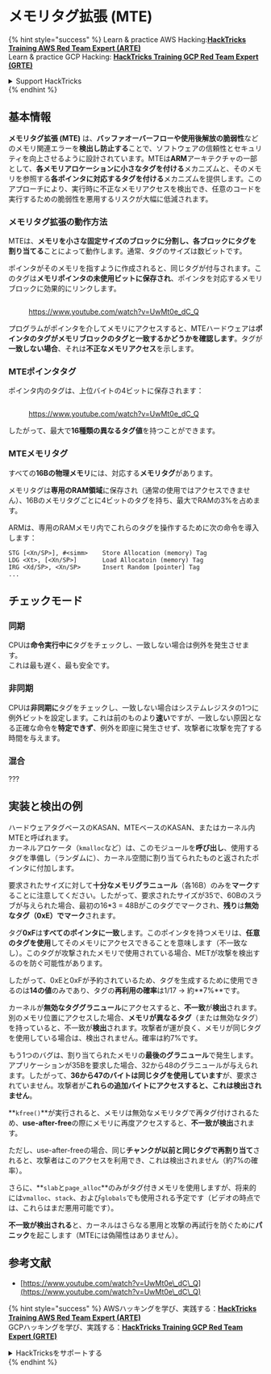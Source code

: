 # メモリタグ拡張 (MTE)

{% hint style="success" %}
Learn & practice AWS Hacking:<img src="/.gitbook/assets/arte.png" alt="" data-size="line">[**HackTricks Training AWS Red Team Expert (ARTE)**](https://training.hacktricks.xyz/courses/arte)<img src="/.gitbook/assets/arte.png" alt="" data-size="line">\
Learn & practice GCP Hacking: <img src="/.gitbook/assets/grte.png" alt="" data-size="line">[**HackTricks Training GCP Red Team Expert (GRTE)**<img src="/.gitbook/assets/grte.png" alt="" data-size="line">](https://training.hacktricks.xyz/courses/grte)

<details>

<summary>Support HackTricks</summary>

* Check the [**subscription plans**](https://github.com/sponsors/carlospolop)!
* **Join the** 💬 [**Discord group**](https://discord.gg/hRep4RUj7f) or the [**telegram group**](https://t.me/peass) or **follow** us on **Twitter** 🐦 [**@hacktricks\_live**](https://twitter.com/hacktricks\_live)**.**
* **Share hacking tricks by submitting PRs to the** [**HackTricks**](https://github.com/carlospolop/hacktricks) and [**HackTricks Cloud**](https://github.com/carlospolop/hacktricks-cloud) github repos.

</details>
{% endhint %}

## 基本情報

**メモリタグ拡張 (MTE)** は、**バッファオーバーフローや使用後解放の脆弱性**などのメモリ関連エラーを**検出し防止する**ことで、ソフトウェアの信頼性とセキュリティを向上させるように設計されています。MTEは**ARM**アーキテクチャの一部として、**各メモリアロケーションに小さなタグを付ける**メカニズムと、そのメモリを参照する**各ポインタに対応するタグを付ける**メカニズムを提供します。このアプローチにより、実行時に不正なメモリアクセスを検出でき、任意のコードを実行するための脆弱性を悪用するリスクが大幅に低減されます。

### **メモリタグ拡張の動作方法**

MTEは、**メモリを小さな固定サイズのブロックに分割し、各ブロックにタグを割り当てる**ことによって動作します。通常、タグのサイズは数ビットです。&#x20;

ポインタがそのメモリを指すように作成されると、同じタグが付与されます。このタグは**メモリポインタの未使用ビットに保存され**、ポインタを対応するメモリブロックに効果的にリンクします。

<figure><img src="../../.gitbook/assets/image (1202).png" alt=""><figcaption><p><a href="https://www.youtube.com/watch?v=UwMt0e_dC_Q">https://www.youtube.com/watch?v=UwMt0e_dC_Q</a></p></figcaption></figure>

プログラムがポインタを介してメモリにアクセスすると、MTEハードウェアは**ポインタのタグがメモリブロックのタグと一致するかどうかを確認します**。タグが**一致しない場合**、それは**不正なメモリアクセス**を示します。

### MTEポインタタグ

ポインタ内のタグは、上位バイトの4ビットに保存されます：

<figure><img src="../../.gitbook/assets/image (1203).png" alt=""><figcaption><p><a href="https://www.youtube.com/watch?v=UwMt0e_dC_Q">https://www.youtube.com/watch?v=UwMt0e_dC_Q</a></p></figcaption></figure>

したがって、最大で**16種類の異なるタグ値**を持つことができます。

### MTEメモリタグ

すべての**16Bの物理メモリ**には、対応する**メモリタグ**があります。

メモリタグは**専用のRAM領域**に保存され（通常の使用ではアクセスできません）、16Bのメモリタグごとに4ビットのタグを持ち、最大でRAMの3%を占めます。

ARMは、専用のRAMメモリ内でこれらのタグを操作するために次の命令を導入します：
```
STG [<Xn/SP>], #<simm>    Store Allocation (memory) Tag
LDG <Xt>, [<Xn/SP>]       Load Allocatoin (memory) Tag
IRG <Xd/SP>, <Xn/SP>      Insert Random [pointer] Tag
...
```
## チェックモード

### 同期

CPUは**命令実行中に**タグをチェックし、一致しない場合は例外を発生させます。\
これは最も遅く、最も安全です。

### 非同期

CPUは**非同期に**タグをチェックし、一致しない場合はシステムレジスタの1つに例外ビットを設定します。これは前のものより**速い**ですが、一致しない原因となる正確な命令を**特定できず**、例外を即座に発生させず、攻撃者に攻撃を完了する時間を与えます。

### 混合

???

## 実装と検出の例

ハードウェアタグベースのKASAN、MTEベースのKASAN、またはカーネル内MTEと呼ばれます。\
カーネルアロケータ（`kmalloc`など）は、このモジュールを**呼び出し**、使用するタグを準備し（ランダムに）、カーネル空間に割り当てられたものと返されたポインタに付加します。

要求されたサイズに対して**十分なメモリグラニュール**（各16B）のみを**マーク**することに注意してください。したがって、要求されたサイズが35で、60Bのスラブが与えられた場合、最初の16\*3 = 48Bがこのタグでマークされ、**残り**は**無効なタグ（0xE）**で**マーク**されます。

タグ**0xF**は**すべてのポインタに一致**します。このポインタを持つメモリは、**任意のタグを使用**してそのメモリにアクセスできることを意味します（不一致なし）。このタグが攻撃されたメモリで使用されている場合、METが攻撃を検出するのを防ぐ可能性があります。

したがって、0xEと0xFが予約されているため、タグを生成するために使用できるのは**14の値**のみであり、タグの**再利用の確率**は1/17 -> 約**7%**です。

カーネルが**無効なタググラニュール**にアクセスすると、**不一致**が**検出**されます。別のメモリ位置にアクセスした場合、**メモリが異なるタグ**（または無効なタグ）を持っていると、不一致が**検出**されます。攻撃者が運が良く、メモリが同じタグを使用している場合は、検出されません。確率は約7%です。

もう1つのバグは、割り当てられたメモリの**最後のグラニュール**で発生します。アプリケーションが35Bを要求した場合、32から48のグラニュールが与えられます。したがって、**36から47のバイトは同じタグを使用しています**が、要求されていません。攻撃者が**これらの追加バイトにアクセスすると、これは検出されません**。

**`kfree()`**が実行されると、メモリは無効なメモリタグで再タグ付けされるため、**use-after-free**の際にメモリに再度アクセスすると、**不一致が検出**されます。

ただし、use-after-freeの場合、同じ**チャンクが以前と同じタグで再割り当て**されると、攻撃者はこのアクセスを利用でき、これは検出されません（約7%の確率）。

さらに、**`slab`と`page_alloc`**のみがタグ付きメモリを使用しますが、将来的には`vmalloc`、`stack`、および`globals`でも使用される予定です（ビデオの時点では、これらはまだ悪用可能です）。

**不一致が検出される**と、カーネルはさらなる悪用と攻撃の再試行を防ぐために**パニック**を起こします（MTEには偽陽性はありません）。

## 参考文献

* [https://www.youtube.com/watch?v=UwMt0e\_dC\_Q](https://www.youtube.com/watch?v=UwMt0e\_dC\_Q)

{% hint style="success" %}
AWSハッキングを学び、実践する：<img src="/.gitbook/assets/arte.png" alt="" data-size="line">[**HackTricks Training AWS Red Team Expert (ARTE)**](https://training.hacktricks.xyz/courses/arte)<img src="/.gitbook/assets/arte.png" alt="" data-size="line">\
GCPハッキングを学び、実践する：<img src="/.gitbook/assets/grte.png" alt="" data-size="line">[**HackTricks Training GCP Red Team Expert (GRTE)**<img src="/.gitbook/assets/grte.png" alt="" data-size="line">](https://training.hacktricks.xyz/courses/grte)

<details>

<summary>HackTricksをサポートする</summary>

* [**サブスクリプションプラン**](https://github.com/sponsors/carlospolop)を確認してください！
* **💬 [**Discordグループ**](https://discord.gg/hRep4RUj7f)または[**テレグラムグループ**](https://t.me/peass)に参加するか、**Twitter**で**フォロー**してください 🐦 [**@hacktricks\_live**](https://twitter.com/hacktricks\_live)**.**
* **ハッキングのトリックを共有するには、[**HackTricks**](https://github.com/carlospolop/hacktricks)と[**HackTricks Cloud**](https://github.com/carlospolop/hacktricks-cloud)のGitHubリポジトリにPRを提出してください。**

</details>
{% endhint %}
